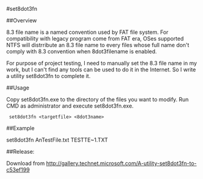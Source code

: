 #set8dot3fn

##Overview

8.3 file name is a named convention used by FAT file system. For compatibility with legacy program come from FAT era, OSes supported NTFS will distrribute an 8.3 file name to every files whose full name don't comply with 8.3 convention when 8dot3filename is enabled.

For purpose of project testing, I need to manually set the 8.3 file name in my work, but I can't find any tools can be used to do it in the Internet. So I write a utility set8dot3fn to complete it.


##Usage

Copy set8dot3fn.exe to the directory of the files you want to modify. Run CMD as administrator and execute set8dot3fn.exe.

     set8dot3fn <targetfile> <8dot3name>

 
##Example

 set8dot3fn AnTestFile.txt TESTTE~1.TXT

##Release:

Download from http://gallery.technet.microsoft.com/A-utility-set8dot3fn-to-c53ef199
